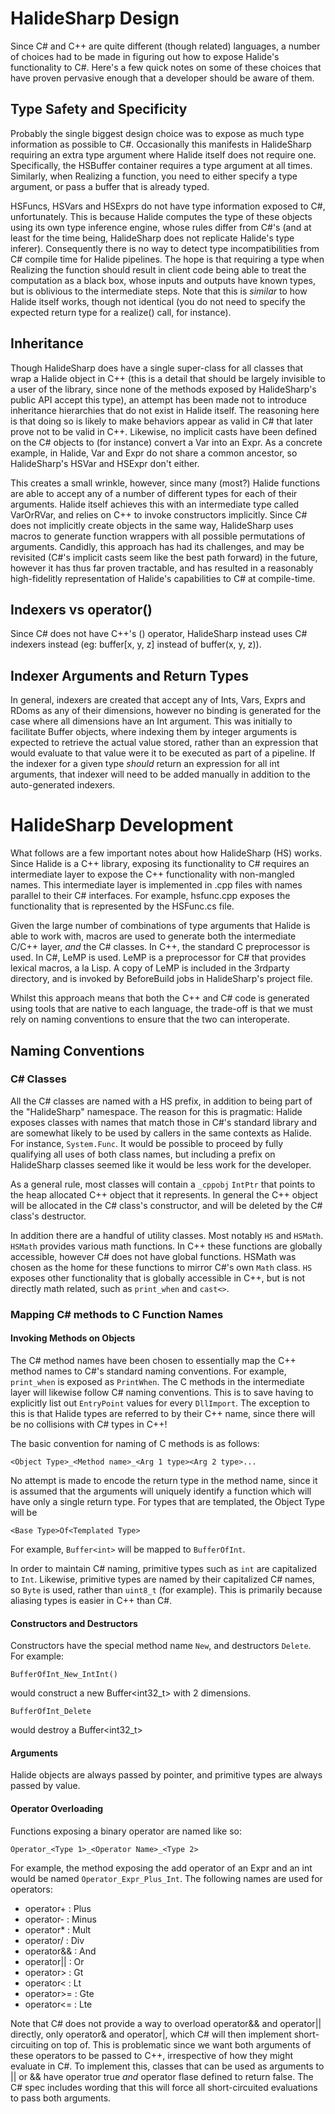 # HalideSharp Design

Since C# and C++ are quite different (though related) languages, a number of choices had to be made in figuring out how
to expose Halide's functionality to C#. Here's a few quick notes on some of these choices that have proven pervasive
enough that a developer should be aware of them.

## Type Safety and Specificity

Probably the single biggest design choice was to expose as much type information as possible to C#. Occasionally this
manifests in HalideSharp requiring an extra type argument where Halide itself does not require one. Specifically, the
HSBuffer container requires a type argument at all times. Similarly, when Realizing a function, you need to either
specify a type argument, or pass a buffer that is already typed.

HSFuncs, HSVars and HSExprs do not have type information exposed to C#, unfortunately. This is because Halide computes
the type of these objects using its own type inference engine, whose rules differ from C#'s (and at least for the time
being, HalideSharp does not replicate Halide's type inferer). Consequently there is no way to detect type
incompatibilities from C# compile time for Halide pipelines. The hope is that requiring a type when Realizing the
function should result in client code being able to treat the computation as a black box, whose inputs and outputs have
known types, but is oblivious to the intermediate steps. Note that this is *similar* to how Halide itself works, though
not identical (you do not need to specify the expected return type for a realize() call, for instance).

## Inheritance

Though HalideSharp does have a single super-class for all classes that wrap a Halide object in C++ (this is a detail
that should be largely invisible to a user of the library, since none of the methods exposed by HalideSharp's public API
accept this type), an attempt has been made not to introduce inheritance hierarchies that do not exist in Halide itself.
The reasoning here is that doing so is likely to make behaviors appear as valid in C# that later prove not to be valid
in C++. Likewise, no implicit casts have been defined on the C# objects to (for instance) convert a Var into an Expr. As
a concrete example, in Halide, Var and Expr do not share a common ancestor, so HalideSharp's HSVar and HSExpr don't
either.

This creates a small wrinkle, however, since many (most?) Halide functions are able to accept any of a number of
different types for each of their arguments. Halide itself achieves this with an intermediate type called VarOrRVar, and
relies on C++ to invoke constructors implicitly. Since C# does not implicitly create objects in the same way,
HalideSharp uses macros to generate function wrappers with all possible permutations of arguments. Candidly, this
approach has had its challenges, and may be revisited (C#'s implicit casts seem like the best path forward) in the
future, however it has thus far proven tractable, and has resulted in a reasonably high-fidelitly representation of
Halide's capabilities to C# at compile-time.

## Indexers vs operator()

Since C# does not have C++'s () operator, HalideSharp instead uses C# indexers instead (eg: buffer[x, y, z] instead of
buffer(x, y, z)).

## Indexer Arguments and Return Types

In general, indexers are created that accept any of Ints, Vars, Exprs and RDoms as any of their dimensions, however no
binding is generated for the case where all dimensions have an Int argument. This was initially to facilitate Buffer
objects, where indexing them by integer arguments is expected to retrieve the actual value stored, rather than an
expression that would evaluate to that value were it to be executed as part of a pipeline. If the indexer for a given
type *should* return an expression for all int arguments, that indexer will need to be added manually in addition to the
auto-generated indexers.


# HalideSharp Development

What follows are a few important notes about how HalideSharp (HS) works. Since Halide is a C++ library, exposing its
functionality to C# requires an intermediate layer to expose the C++ functionality with non-mangled names. This
intermediate layer is implemented in .cpp files with names parallel to their C# interfaces. For example, hsfunc.cpp
exposes the functionality that is represented by the HSFunc.cs file.

Given the large number of combinations of type arguments that Halide is able to work with, macros are used to generate
both the intermediate C/C++ layer, *and* the C# classes. In C++, the standard C preprocessor is used. In C#, LeMP is
used. LeMP is a preprocessor for C# that provides lexical macros, a la Lisp. A copy of LeMP is included in the 3rdparty
directory, and is invoked by BeforeBuild jobs in HalideSharp's project file.

Whilst this approach means that both the C++ and C# code is generated using tools that are native to each language, the
trade-off is that we must rely on naming conventions to ensure that the two can interoperate.

## Naming Conventions

### C# Classes

All the C# classes are named with a HS prefix, in addition to being part of the "HalideSharp" namespace. The reason for
this is pragmatic: Halide exposes classes with names that match those in C#'s standard library and are somewhat likely
to be used by callers in the same contexts as Halide. For instance, `System.Func`. It would be possible to proceed by
fully qualifying all uses of both class names, but including a prefix on HalideSharp classes seemed like it would be
less work for the developer.

As a general rule, most classes will contain a `_cppobj` `IntPtr` that points to the heap allocated C++ object that it
represents. In general the C++ object will be allocated in the C# class's constructor, and will be deleted by the C#
class's destructor.

In addition there are a handful of utility classes. Most notably `HS` and `HSMath`. `HSMath` provides various math
functions. In C++ these functions are globally accessible, however C# does not have global functions. HSMath was chosen
as the home for these functions to mirror C#'s own `Math` class. `HS` exposes other functionality that is globally
accessible in C++, but is not directly math related, such as `print_when` and `cast<>`.

### Mapping C# methods to C Function Names

#### Invoking Methods on Objects

The C# method names have been chosen to essentially map the C++ method names to C#'s standard naming conventions. For
example, `print_when` is exposed as `PrintWhen`. The C methods in the intermediate layer will likewise follow C# naming
conventions. This is to save having to explicitly list out `EntryPoint` values for every `DllImport`. The exception to
this is that Halide types are referred to by their C++ name, since there will be no collisions with C# types in C++!

The basic convention for naming of C methods is as follows:

    <Object Type>_<Method name>_<Arg 1 type><Arg 2 type>...

No attempt is made to encode the return type in the method name, since it is assumed that the arguments will uniquely
identify a function which will have only a single return type. For types that are templated, the Object Type will be

    <Base Type>Of<Templated Type>

For example, `Buffer<int>` will be mapped to `BufferOfInt`.

In order to maintain C# naming, primitive types such as `int` are capitalized to `Int`. Likewise, primitive types are
named by their capitalized C# names, so `Byte` is used, rather than `uint8_t` (for example). This is primarily because
aliasing types is easier in C++ than C#.

#### Constructors and Destructors

Constructors have the special method name `New`, and destructors `Delete`. For example:

    BufferOfInt_New_IntInt()

would construct a new Buffer<int32_t> with 2 dimensions.

    BufferOfInt_Delete

would destroy a Buffer<int32_t>

#### Arguments

Halide objects are always passed by pointer, and primitive types are always passed by value.

#### Operator Overloading

Functions exposing a binary operator are named like so:

    Operator_<Type 1>_<Operator Name>_<Type 2>

For example, the method exposing the add operator of an Expr and an int would be named `Operator_Expr_Plus_Int`. The
following names are used for operators:

* operator+ : Plus
* operator- : Minus
* operator* : Mult
* operator/ : Div
* operator&& : And
* operator|| : Or
* operator> : Gt
* operator< : Lt
* operator>= : Gte
* operator<= : Lte

Note that C# does not provide a way to overload operator&& and operator|| directly, only operator& and operator|, which
C# will then implement short-circuiting on top of. This is problematic since we want both arguments of these operators
to be passed to C++, irrespective of how they might evaluate in C#. To implement this, classes that can be used as
arguments to || or && have operator true *and* operator flase defined to return false. The C# spec includes wording
that this will force all short-circuited evaluations to pass both arguments.
